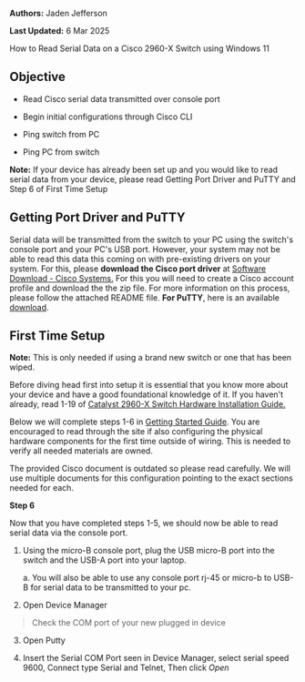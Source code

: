 **Authors:** Jaden Jefferson

**Last Updated:** 6 Mar 2025

How to Read Serial Data on a Cisco 2960-X Switch using Windows 11

Objective
---------

-   Read Cisco serial data transmitted over console port

-   Begin initial configurations through Cisco CLI

-   Ping switch from PC

-   Ping PC from switch

**Note:** If your device has already been set up and you would like to
read serial data from your device, please read Getting Port Driver and
PuTTY and Step 6 of First Time Setup

Getting Port Driver and PuTTY
-----------------------------

Serial data will be transmitted from the switch to your PC using the
switch's console port and your PC's USB port. However, your system may
not be able to read this data this coming on with pre-existing drivers
on your system. For this, please **download the Cisco port driver** at
[Software Download - Cisco
Systems.](https://software.cisco.com/download/home/282774228/type/282855122/release/3.1)
For this you will need to create a Cisco account profile and download
the the zip file. For more information on this process, please follow
the attached README file. **For PuTTY**, here is an available
[download](https://www.putty.org/).

First Time Setup
----------------

**Note:** This is only needed if using a brand new switch or one that
has been wiped.

Before diving head first into setup it is essential that you know more
about your device and have a good foundational knowledge of it. If you
haven't already, read 1-19 of [Catalyst 2960-X Switch Hardware
Installation
Guide.](https://www.cisco.com/c/en/us/td/docs/switches/lan/catalyst2960x/hardware/installation/guide/b_c2960x_hig.pdf)

Below we will complete steps 1-6 in [Getting Started
Guide](https://www.cisco.com/c/en/us/td/docs/switches/lan/catalyst2960xr/hardware/quick/guide/b_gsg_2960xr.html#:~:text=This%20guide%20provides%20instructions%20on%20how%20to%20use,port%20and%20module%20connection%20procedures%2C%20and%20troubleshooting%20help.).
You are encouraged to read through the site if also configuring the
physical hardware components for the first time outside of wiring. This
is needed to verify all needed materials are owned.

The provided Cisco document is outdated so please read carefully. We
will use multiple documents for this configuration pointing to the exact
sections needed for each.

**Step 6**

Now that you have completed steps 1-5, we should now be able to read
serial data via the console port.

1.  Using the micro-B console port, plug the USB micro-B port into the
    switch and the USB-A port into your laptop.

    a.  You will also be able to use any console port rj-45 or micro-b
        to USB-B for serial data to be transmitted to your pc.

2.  Open Device Manager

> Check the COM port of your new plugged in device

3.  Open Putty

4.  Insert the Serial COM Port seen in Device Manager, select serial
    speed 9600, Connect type Serial and Telnet, Then click *Open*
